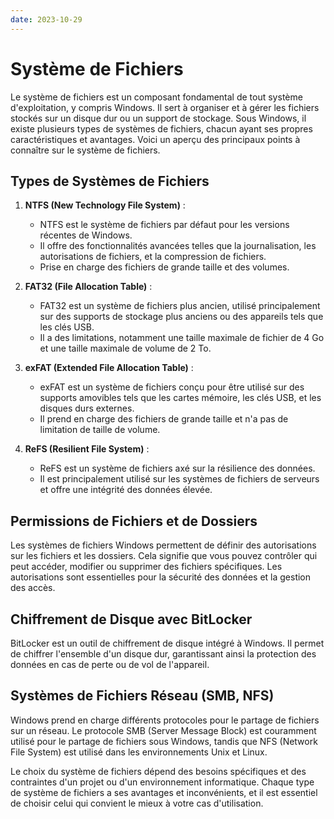 ```yaml
---
date: 2023-10-29
---
```

# Système de Fichiers

Le système de fichiers est un composant fondamental de tout système d'exploitation, y compris Windows. Il sert à organiser et à gérer les fichiers stockés sur un disque dur ou un support de stockage. Sous Windows, il existe plusieurs types de systèmes de fichiers, chacun ayant ses propres caractéristiques et avantages. Voici un aperçu des principaux points à connaître sur le système de fichiers.

## Types de Systèmes de Fichiers

1. **NTFS (New Technology File System)** :
   - NTFS est le système de fichiers par défaut pour les versions récentes de Windows.
   - Il offre des fonctionnalités avancées telles que la journalisation, les autorisations de fichiers, et la compression de fichiers.
   - Prise en charge des fichiers de grande taille et des volumes.

2. **FAT32 (File Allocation Table)** :
   - FAT32 est un système de fichiers plus ancien, utilisé principalement sur des supports de stockage plus anciens ou des appareils tels que les clés USB.
   - Il a des limitations, notamment une taille maximale de fichier de 4 Go et une taille maximale de volume de 2 To.

3. **exFAT (Extended File Allocation Table)** :
   - exFAT est un système de fichiers conçu pour être utilisé sur des supports amovibles tels que les cartes mémoire, les clés USB, et les disques durs externes.
   - Il prend en charge des fichiers de grande taille et n'a pas de limitation de taille de volume.

4. **ReFS (Resilient File System)** :
   - ReFS est un système de fichiers axé sur la résilience des données.
   - Il est principalement utilisé sur les systèmes de fichiers de serveurs et offre une intégrité des données élevée.

## Permissions de Fichiers et de Dossiers

Les systèmes de fichiers Windows permettent de définir des autorisations sur les fichiers et les dossiers. Cela signifie que vous pouvez contrôler qui peut accéder, modifier ou supprimer des fichiers spécifiques. Les autorisations sont essentielles pour la sécurité des données et la gestion des accès.

## Chiffrement de Disque avec BitLocker

BitLocker est un outil de chiffrement de disque intégré à Windows. Il permet de chiffrer l'ensemble d'un disque dur, garantissant ainsi la protection des données en cas de perte ou de vol de l'appareil.

## Systèmes de Fichiers Réseau (SMB, NFS)

Windows prend en charge différents protocoles pour le partage de fichiers sur un réseau. Le protocole SMB (Server Message Block) est couramment utilisé pour le partage de fichiers sous Windows, tandis que NFS (Network File System) est utilisé dans les environnements Unix et Linux.

Le choix du système de fichiers dépend des besoins spécifiques et des contraintes d'un projet ou d'un environnement informatique. Chaque type de système de fichiers a ses avantages et inconvénients, et il est essentiel de choisir celui qui convient le mieux à votre cas d'utilisation.
